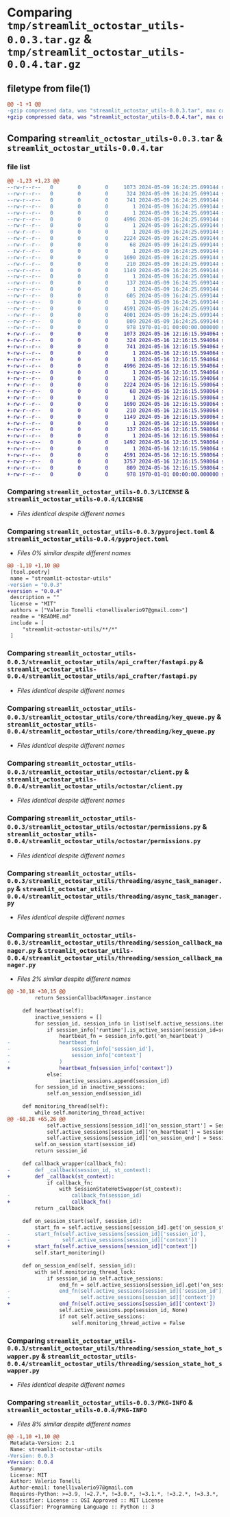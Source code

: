 # Comparing `tmp/streamlit_octostar_utils-0.0.3.tar.gz` & `tmp/streamlit_octostar_utils-0.0.4.tar.gz`

## filetype from file(1)

```diff
@@ -1 +1 @@
-gzip compressed data, was "streamlit_octostar_utils-0.0.3.tar", max compression
+gzip compressed data, was "streamlit_octostar_utils-0.0.4.tar", max compression
```

## Comparing `streamlit_octostar_utils-0.0.3.tar` & `streamlit_octostar_utils-0.0.4.tar`

### file list

```diff
@@ -1,23 +1,23 @@
--rw-r--r--   0        0        0     1073 2024-05-09 16:24:25.699144 streamlit_octostar_utils-0.0.3/LICENSE
--rw-r--r--   0        0        0      324 2024-05-09 16:24:25.699144 streamlit_octostar_utils-0.0.3/README.md
--rw-r--r--   0        0        0      741 2024-05-09 16:24:25.699144 streamlit_octostar_utils-0.0.3/pyproject.toml
--rw-r--r--   0        0        0        1 2024-05-09 16:24:25.699144 streamlit_octostar_utils-0.0.3/streamlit_octostar_utils/__init__.py
--rw-r--r--   0        0        0        1 2024-05-09 16:24:25.699144 streamlit_octostar_utils-0.0.3/streamlit_octostar_utils/api_crafter/__init__.py
--rw-r--r--   0        0        0     4996 2024-05-09 16:24:25.699144 streamlit_octostar_utils-0.0.3/streamlit_octostar_utils/api_crafter/fastapi.py
--rw-r--r--   0        0        0        1 2024-05-09 16:24:25.699144 streamlit_octostar_utils-0.0.3/streamlit_octostar_utils/core/__init__.py
--rw-r--r--   0        0        0        1 2024-05-09 16:24:25.699144 streamlit_octostar_utils-0.0.3/streamlit_octostar_utils/core/threading/__init__.py
--rw-r--r--   0        0        0     2224 2024-05-09 16:24:25.699144 streamlit_octostar_utils-0.0.3/streamlit_octostar_utils/core/threading/key_queue.py
--rw-r--r--   0        0        0       68 2024-05-09 16:24:25.699144 streamlit_octostar_utils-0.0.3/streamlit_octostar_utils/hello.py
--rw-r--r--   0        0        0        1 2024-05-09 16:24:25.699144 streamlit_octostar_utils-0.0.3/streamlit_octostar_utils/octostar/__init__.py
--rw-r--r--   0        0        0     1690 2024-05-09 16:24:25.699144 streamlit_octostar_utils-0.0.3/streamlit_octostar_utils/octostar/client.py
--rw-r--r--   0        0        0      210 2024-05-09 16:24:25.699144 streamlit_octostar_utils-0.0.3/streamlit_octostar_utils/octostar/context.py
--rw-r--r--   0        0        0     1149 2024-05-09 16:24:25.699144 streamlit_octostar_utils-0.0.3/streamlit_octostar_utils/octostar/permissions.py
--rw-r--r--   0        0        0        1 2024-05-09 16:24:25.699144 streamlit_octostar_utils-0.0.3/streamlit_octostar_utils/ontology/__init__.py
--rw-r--r--   0        0        0      137 2024-05-09 16:24:25.699144 streamlit_octostar_utils-0.0.3/streamlit_octostar_utils/ontology/inheritance.py
--rw-r--r--   0        0        0        1 2024-05-09 16:24:25.699144 streamlit_octostar_utils-0.0.3/streamlit_octostar_utils/style/__init__.py
--rw-r--r--   0        0        0      605 2024-05-09 16:24:25.699144 streamlit_octostar_utils-0.0.3/streamlit_octostar_utils/style/common.py
--rw-r--r--   0        0        0        1 2024-05-09 16:24:25.699144 streamlit_octostar_utils-0.0.3/streamlit_octostar_utils/threading/__init__.py
--rw-r--r--   0        0        0     4591 2024-05-09 16:24:25.699144 streamlit_octostar_utils-0.0.3/streamlit_octostar_utils/threading/async_task_manager.py
--rw-r--r--   0        0        0     4001 2024-05-09 16:24:25.699144 streamlit_octostar_utils-0.0.3/streamlit_octostar_utils/threading/session_callback_manager.py
--rw-r--r--   0        0        0      809 2024-05-09 16:24:25.699144 streamlit_octostar_utils-0.0.3/streamlit_octostar_utils/threading/session_state_hot_swapper.py
--rw-r--r--   0        0        0      978 1970-01-01 00:00:00.000000 streamlit_octostar_utils-0.0.3/PKG-INFO
+-rw-r--r--   0        0        0     1073 2024-05-16 12:16:15.594064 streamlit_octostar_utils-0.0.4/LICENSE
+-rw-r--r--   0        0        0      324 2024-05-16 12:16:15.594064 streamlit_octostar_utils-0.0.4/README.md
+-rw-r--r--   0        0        0      741 2024-05-16 12:16:15.594064 streamlit_octostar_utils-0.0.4/pyproject.toml
+-rw-r--r--   0        0        0        1 2024-05-16 12:16:15.594064 streamlit_octostar_utils-0.0.4/streamlit_octostar_utils/__init__.py
+-rw-r--r--   0        0        0        1 2024-05-16 12:16:15.594064 streamlit_octostar_utils-0.0.4/streamlit_octostar_utils/api_crafter/__init__.py
+-rw-r--r--   0        0        0     4996 2024-05-16 12:16:15.594064 streamlit_octostar_utils-0.0.4/streamlit_octostar_utils/api_crafter/fastapi.py
+-rw-r--r--   0        0        0        1 2024-05-16 12:16:15.594064 streamlit_octostar_utils-0.0.4/streamlit_octostar_utils/core/__init__.py
+-rw-r--r--   0        0        0        1 2024-05-16 12:16:15.594064 streamlit_octostar_utils-0.0.4/streamlit_octostar_utils/core/threading/__init__.py
+-rw-r--r--   0        0        0     2224 2024-05-16 12:16:15.598064 streamlit_octostar_utils-0.0.4/streamlit_octostar_utils/core/threading/key_queue.py
+-rw-r--r--   0        0        0       68 2024-05-16 12:16:15.598064 streamlit_octostar_utils-0.0.4/streamlit_octostar_utils/hello.py
+-rw-r--r--   0        0        0        1 2024-05-16 12:16:15.598064 streamlit_octostar_utils-0.0.4/streamlit_octostar_utils/octostar/__init__.py
+-rw-r--r--   0        0        0     1690 2024-05-16 12:16:15.598064 streamlit_octostar_utils-0.0.4/streamlit_octostar_utils/octostar/client.py
+-rw-r--r--   0        0        0      210 2024-05-16 12:16:15.598064 streamlit_octostar_utils-0.0.4/streamlit_octostar_utils/octostar/context.py
+-rw-r--r--   0        0        0     1149 2024-05-16 12:16:15.598064 streamlit_octostar_utils-0.0.4/streamlit_octostar_utils/octostar/permissions.py
+-rw-r--r--   0        0        0        1 2024-05-16 12:16:15.598064 streamlit_octostar_utils-0.0.4/streamlit_octostar_utils/ontology/__init__.py
+-rw-r--r--   0        0        0      137 2024-05-16 12:16:15.598064 streamlit_octostar_utils-0.0.4/streamlit_octostar_utils/ontology/inheritance.py
+-rw-r--r--   0        0        0        1 2024-05-16 12:16:15.598064 streamlit_octostar_utils-0.0.4/streamlit_octostar_utils/style/__init__.py
+-rw-r--r--   0        0        0     1492 2024-05-16 12:16:15.598064 streamlit_octostar_utils-0.0.4/streamlit_octostar_utils/style/common.py
+-rw-r--r--   0        0        0        1 2024-05-16 12:16:15.598064 streamlit_octostar_utils-0.0.4/streamlit_octostar_utils/threading/__init__.py
+-rw-r--r--   0        0        0     4591 2024-05-16 12:16:15.598064 streamlit_octostar_utils-0.0.4/streamlit_octostar_utils/threading/async_task_manager.py
+-rw-r--r--   0        0        0     3757 2024-05-16 12:16:15.598064 streamlit_octostar_utils-0.0.4/streamlit_octostar_utils/threading/session_callback_manager.py
+-rw-r--r--   0        0        0      809 2024-05-16 12:16:15.598064 streamlit_octostar_utils-0.0.4/streamlit_octostar_utils/threading/session_state_hot_swapper.py
+-rw-r--r--   0        0        0      978 1970-01-01 00:00:00.000000 streamlit_octostar_utils-0.0.4/PKG-INFO
```

### Comparing `streamlit_octostar_utils-0.0.3/LICENSE` & `streamlit_octostar_utils-0.0.4/LICENSE`

 * *Files identical despite different names*

### Comparing `streamlit_octostar_utils-0.0.3/pyproject.toml` & `streamlit_octostar_utils-0.0.4/pyproject.toml`

 * *Files 0% similar despite different names*

```diff
@@ -1,10 +1,10 @@
 [tool.poetry]
 name = "streamlit-octostar-utils"
-version = "0.0.3"
+version = "0.0.4"
 description = ""
 license = "MIT"
 authors = ["Valerio Tonelli <tonellivalerio97@gmail.com>"]
 readme = "README.md"
 include = [
     "streamlit-octostar-utils/**/*"
 ]
```

### Comparing `streamlit_octostar_utils-0.0.3/streamlit_octostar_utils/api_crafter/fastapi.py` & `streamlit_octostar_utils-0.0.4/streamlit_octostar_utils/api_crafter/fastapi.py`

 * *Files identical despite different names*

### Comparing `streamlit_octostar_utils-0.0.3/streamlit_octostar_utils/core/threading/key_queue.py` & `streamlit_octostar_utils-0.0.4/streamlit_octostar_utils/core/threading/key_queue.py`

 * *Files identical despite different names*

### Comparing `streamlit_octostar_utils-0.0.3/streamlit_octostar_utils/octostar/client.py` & `streamlit_octostar_utils-0.0.4/streamlit_octostar_utils/octostar/client.py`

 * *Files identical despite different names*

### Comparing `streamlit_octostar_utils-0.0.3/streamlit_octostar_utils/octostar/permissions.py` & `streamlit_octostar_utils-0.0.4/streamlit_octostar_utils/octostar/permissions.py`

 * *Files identical despite different names*

### Comparing `streamlit_octostar_utils-0.0.3/streamlit_octostar_utils/threading/async_task_manager.py` & `streamlit_octostar_utils-0.0.4/streamlit_octostar_utils/threading/async_task_manager.py`

 * *Files identical despite different names*

### Comparing `streamlit_octostar_utils-0.0.3/streamlit_octostar_utils/threading/session_callback_manager.py` & `streamlit_octostar_utils-0.0.4/streamlit_octostar_utils/threading/session_callback_manager.py`

 * *Files 2% similar despite different names*

```diff
@@ -30,18 +30,15 @@
         return SessionCallbackManager.instance
 
     def heartbeat(self):
         inactive_sessions = []
         for session_id, session_info in list(self.active_sessions.items()):
             if session_info['runtime'].is_active_session(session_id=session_info['context'].session_id):
                 heartbeat_fn = session_info.get('on_heartbeat')
-                heartbeat_fn(
-                    session_info['session_id'],
-                    session_info['context']
-                )
+                heartbeat_fn(session_info['context'])
             else:
                 inactive_sessions.append(session_id)
         for session_id in inactive_sessions:
             self.on_session_end(session_id)
 
     def monitoring_thread(self):
         while self.monitoring_thread_active:
@@ -68,28 +65,26 @@
             self.active_sessions[session_id]['on_session_start'] = SessionCallbackManager.callback_wrapper(on_session_start)
             self.active_sessions[session_id]['on_heartbeat'] = SessionCallbackManager.callback_wrapper(on_heartbeat)
             self.active_sessions[session_id]['on_session_end'] = SessionCallbackManager.callback_wrapper(on_session_end)
         self.on_session_start(session_id)
         return session_id
     
     def callback_wrapper(callback_fn):
-        def _callback(session_id, st_context):
+        def _callback(st_context):
             if callback_fn:
                 with SessionStateHotSwapper(st_context):
-                    callback_fn(session_id)
+                    callback_fn()
         return _callback
     
     def on_session_start(self, session_id):
         start_fn = self.active_sessions[session_id].get('on_session_start')
-        start_fn(self.active_sessions[session_id]['session_id'],
-                 self.active_sessions[session_id]['context'])
+        start_fn(self.active_sessions[session_id]['context'])
         self.start_monitoring()
 
     def on_session_end(self, session_id):
         with self.monitoring_thread_lock:
             if session_id in self.active_sessions:
                 end_fn = self.active_sessions[session_id].get('on_session_end')
-                end_fn(self.active_sessions[session_id]['session_id'],
-                       self.active_sessions[session_id]['context'])
+                end_fn(self.active_sessions[session_id]['context'])
                 self.active_sessions.pop(session_id, None)
                 if not self.active_sessions:
                     self.monitoring_thread_active = False
```

### Comparing `streamlit_octostar_utils-0.0.3/streamlit_octostar_utils/threading/session_state_hot_swapper.py` & `streamlit_octostar_utils-0.0.4/streamlit_octostar_utils/threading/session_state_hot_swapper.py`

 * *Files identical despite different names*

### Comparing `streamlit_octostar_utils-0.0.3/PKG-INFO` & `streamlit_octostar_utils-0.0.4/PKG-INFO`

 * *Files 8% similar despite different names*

```diff
@@ -1,10 +1,10 @@
 Metadata-Version: 2.1
 Name: streamlit-octostar-utils
-Version: 0.0.3
+Version: 0.0.4
 Summary: 
 License: MIT
 Author: Valerio Tonelli
 Author-email: tonellivalerio97@gmail.com
 Requires-Python: >=3.9, !=2.7.*, !=3.0.*, !=3.1.*, !=3.2.*, !=3.3.*, !=3.4.*, !=3.5.*, !=3.6.*, !=3.7.*, !=3.8.*
 Classifier: License :: OSI Approved :: MIT License
 Classifier: Programming Language :: Python :: 3
```

